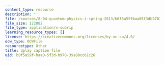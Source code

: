 ```yaml
---
content_type: resource
description: ''
file: /courses/8-04-quantum-physics-i-spring-2013/b0f5a59fbaa05f3db97039a89cc61c26_G5_u6k9LR3E.vtt
file_size: 122882
file_type: application/x-subrip
learning_resource_types: []
license: https://creativecommons.org/licenses/by-nc-sa/4.0/
ocw_type: OCWFile
resourcetype: Other
title: 3play caption file
uid: b0f5a59f-baa0-5f3d-b970-39a89cc61c26
---
```

